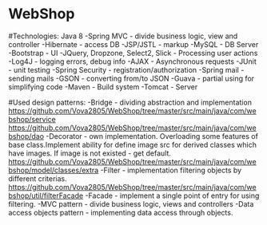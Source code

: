 # WebShop

#Technologies: Java 8
  -Spring MVC - divide business logic, view and controller
  -Hibernate - access DB
  -JSP/JSTL - markup
  -MySQL - DB Server
  -Bootstrap - UI
  -JQuery, Dropzone, Select2, Slick - Processing user actions
  -Log4J - logging errors, debug info
  -AJAX - Asynchronous requests 
  -JUnit - unit testing
  -Spring Security - registration/authorization
  -Spring mail - sending mails
  -GSON - converting from/to JSON
  -Guava - partial using for simplifying code 
  -Maven - Build system
  -Tomcat - Server
  
#Used design patterns:
  -Bridge - dividing abstraction and implementation
    https://github.com/Vova2805/WebShop/tree/master/src/main/java/com/webshop/service
    https://github.com/Vova2805/WebShop/tree/master/src/main/java/com/webshop/dao
  -Decorator - own implementation. Overloading some features of base class.Implement ability for define image src for derived classes which have images. If image is not existed - get default.
    https://github.com/Vova2805/WebShop/tree/master/src/main/java/com/webshop/model/classes/extra
  -Filter - implementation filtering objects by different criterias. 
    https://github.com/Vova2805/WebShop/tree/master/src/main/java/com/webshop/util/filterFacade
  -Facade - implement a single point of entry for using filtering.
  -MVC pattern - divide business logic, views and controllers
  -Data access objects pattern - implementing data access through objects. 
